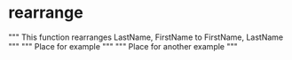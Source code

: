 # rearrange
""" This function rearranges LastName, FirstName to FirstName, LastName  """
""" Place for example """
""" Place for another example """
